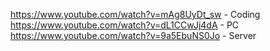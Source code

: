 https://www.youtube.com/watch?v=mAg8UyDt_sw - Coding
https://www.youtube.com/watch?v=dL1CCwJj4dA - PC
https://www.youtube.com/watch?v=9a5EbuNS0Jo - Server